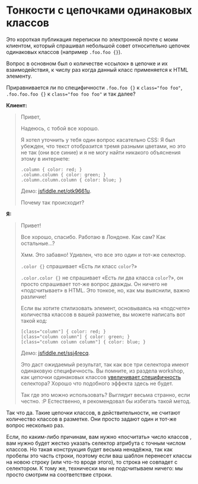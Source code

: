 # Тонкости с цепочками одинаковых классов

Это короткая публикация переписки по электронной почте с моим клиентом, который спрашивал небольшой совет относительно цепочек одинаковых классов (например `.foo.foo {}`).

Вопрос в основном был о количестве «ссылок» в цепочке и их взаимодействия, к числу раз когда данный класс применяется к HTML элементу.

Приравнивается ли по специфичности `.foo.foo {}` к `class="foo foo"`,
`.foo.foo.foo {}` к `class="foo foo foo"` и так далее?

**Клиент:**

> Привет,
>
> Надеюсь, с тобой все хорошо.
>
> Я хотел уточнить у тебя один вопрос касательно CSS: Я был убежден, что текст отобразится тремя разными цветами, но это не так (они все синие) и я не могу найти никакого объяснения этому в интернете:
>
>     .column { color: red; }
>     .column.column { color: green; }
>     .column.column.column { color: blue; }
>
>
> Демо: [jsfiddle.net/otk9661u][1].
>
> Почему так происходит?

**Я:**

> Привет!
>
> Все хорошо, спасибо. Работаю в Лондоне. Как сам? Как остальные…?
>
> Хмм. Это забавно! Удивлен, что все это один и тот-же селектор.
>
> `.color {}` спрашивает «Есть ли класс `color`?»
>
> `.color.color {}` не спрашивает «Есть ли два класса `color`?», он просто спрашивает тот-же вопрос дважды. Он ничего не «подсчитывает» в HTML.
> Это тонкое, но, как мы выяснили, важно различие!
>
>
> Если вы хотите стилизовать элемент, основываясь на «подсчете» количества классов в вашей разметке, вы можете написать вот такой код:
>
>
>     [class="column"] { color: red; }
>     [class="column column"] { color: green; }
>     [class="column column column"] { color: blue; }
>
>
> Демо: [jsfiddle.net/ssj4recq][2].
>
> Это даст ожидаемый результат, так как все три селектора имеют одинаковую специфичность. Вы помните, из раздела workshop, как цепочки одинаковых классов [увеличивает специфичность][3] селектора? Хорошо что подобного эффекта здесь не будет.
>
> Так где это можно использовать? Выглядит весьма странно, если честно. :P
> Естественно, я рекомендовал бы избегать такой метод.
>

Так что да. Такие цепочки класcов, в действительности, не считают  количество классов в разметке. Они просто задают один и тот-же вопрос несколько раз.

Если, по каким-либо причинам, вам нужно «посчитать» число классов , вам нужно будет жестко указать селектор атрибута с точным числом классов. Но такая конструкция будет весьма ненадёжна, так как пробелы это часть строки, поэтому если ваш шаблон перенесет классы на новою строку (или что-то вроде этого), то строка не совпадет с селектором. К тому же, технически мы не подсчитываем ничего: мы просто смотрим на соответствие строки.

[1]: https://jsfiddle.net/otk9661u/
[2]: https://jsfiddle.net/ssj4recq/1/
[3]: http://csswizardry.com/2014/07/hacks-for-dealing-with-specificity/
